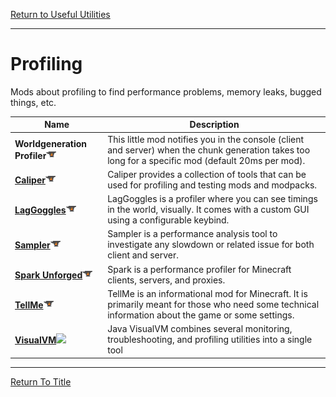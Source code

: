 [Return to Useful Utilities](../useful_utilities.md#Useful-Utilities)

----
# Profiling

Mods about profiling to find performance problems, memory leaks, bugged things, etc.

| Name                                                                                                                             | Description                                                                                                                                             |
| -------------------------------------------------------------------------------------------------------------------------------- | ------------------------------------------------------------------------------------------------------------------------------------------------------- |
| **Worldgeneration Profiler**[![](/images/curseforge.png)](https://www.curseforge.com/minecraft/mc-mods/worldgeneration-profiler) | This little mod notifies you in the console (client and server) when the chunk generation takes too long for a specific mod (default 20ms per mod).     |
| **[Caliper](profiling/caliper.md)**[![](/images/curseforge.png)](https://www.curseforge.com/minecraft/mc-mods/caliper)           | Caliper provides a collection of tools that can be used for profiling and testing mods and modpacks.                                                    |
| **[LagGoggles](profiling/laggoogles.md)**[![](/images/curseforge.png)](https://www.curseforge.com/minecraft/mc-mods/laggoggles)  | LagGoggles is a profiler where you can see timings in the world, visually. It comes with a custom GUI using a configurable keybind.                     |
| **[Sampler](profiling/sampler.md)**[![](/images/curseforge.png)](https://www.curseforge.com/minecraft/mc-mods/sampler)           | Sampler is a performance analysis tool to investigate any slowdown or related issue for both client and server.                                         |
| **[Spark Unforged](profiling/spark.md)**[![](/images/curseforge.png)](https://modrinth.com/mod/spark-unforged)                   | Spark is a performance profiler for Minecraft clients, servers, and proxies.                                                                            |
| **[TellMe](profiling/tellme.md)**[![](/images/curseforge.png)](https://www.curseforge.com/minecraft/mc-mods/tellme)              | TellMe is an informational mod for Minecraft. It is primarily meant for those who need some technical information about the game or some settings.      |
| **[VisualVM](profiling/visualvm.md)**[![](/images/site.png)](https://visualvm.github.io/)                                        | Java VisualVM combines several monitoring, troubleshooting, and profiling utilities into a single tool                                                  |

----
[Return To Title](#Profiling)